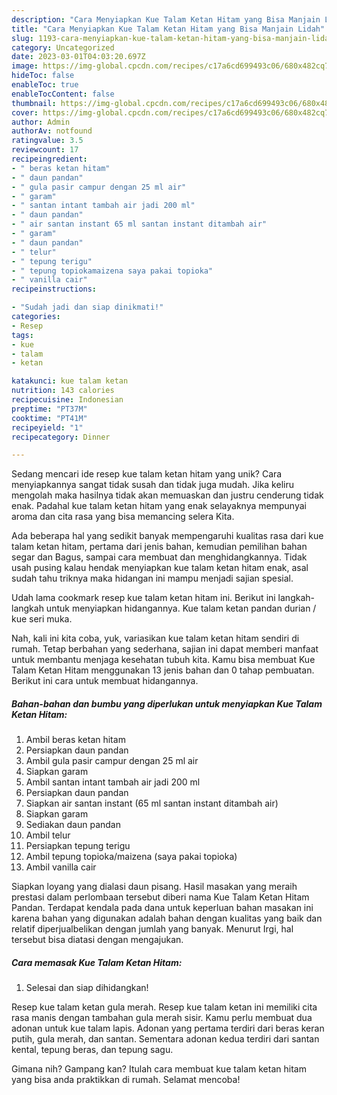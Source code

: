 ```yaml
---
description: "Cara Menyiapkan Kue Talam Ketan Hitam yang Bisa Manjain Lidah"
title: "Cara Menyiapkan Kue Talam Ketan Hitam yang Bisa Manjain Lidah"
slug: 1193-cara-menyiapkan-kue-talam-ketan-hitam-yang-bisa-manjain-lidah
category: Uncategorized
date: 2023-03-01T04:03:20.697Z
image: https://img-global.cpcdn.com/recipes/c17a6cd699493c06/680x482cq70/kue-talam-ketan-hitam-foto-resep-utama.jpg
hideToc: false
enableToc: true
enableTocContent: false
thumbnail: https://img-global.cpcdn.com/recipes/c17a6cd699493c06/680x482cq70/kue-talam-ketan-hitam-foto-resep-utama.jpg
cover: https://img-global.cpcdn.com/recipes/c17a6cd699493c06/680x482cq70/kue-talam-ketan-hitam-foto-resep-utama.jpg
author: Admin
authorAv: notfound
ratingvalue: 3.5
reviewcount: 17
recipeingredient:
- " beras ketan hitam"
- " daun pandan"
- " gula pasir campur dengan 25 ml air"
- " garam"
- " santan intant tambah air jadi 200 ml"
- " daun pandan"
- " air santan instant 65 ml santan instant ditambah air"
- " garam"
- " daun pandan"
- " telur"
- " tepung terigu"
- " tepung topiokamaizena saya pakai topioka"
- " vanilla cair"
recipeinstructions:

- "Sudah jadi dan siap dinikmati!"
categories:
- Resep
tags:
- kue
- talam
- ketan

katakunci: kue talam ketan 
nutrition: 143 calories
recipecuisine: Indonesian
preptime: "PT37M"
cooktime: "PT41M"
recipeyield: "1"
recipecategory: Dinner

---
```





Sedang mencari ide resep kue talam ketan hitam yang unik? Cara menyiapkannya sangat tidak susah dan tidak juga mudah. Jika keliru mengolah maka hasilnya tidak akan memuaskan dan justru cenderung tidak enak. Padahal kue talam ketan hitam yang enak selayaknya mempunyai aroma dan cita rasa yang bisa memancing selera Kita.





Ada beberapa hal yang sedikit banyak mempengaruhi kualitas rasa dari kue talam ketan hitam, pertama dari jenis bahan, kemudian pemilihan bahan segar dan Bagus, sampai cara membuat dan menghidangkannya. Tidak usah pusing kalau hendak menyiapkan kue talam ketan hitam enak,      asal sudah tahu triknya maka hidangan ini mampu menjadi sajian spesial.














Udah lama cookmark resep kue talam ketan hitam ini. Berikut ini langkah-langkah untuk menyiapkan hidangannya. Kue talam ketan pandan durian / kue seri muka.






Nah, kali ini kita coba, yuk, variasikan kue talam ketan hitam sendiri di rumah. Tetap berbahan yang sederhana, sajian ini dapat memberi manfaat untuk membantu menjaga kesehatan tubuh kita. Kamu bisa membuat Kue Talam Ketan Hitam menggunakan 13 jenis bahan dan 0 tahap pembuatan. Berikut ini cara untuk membuat hidangannya.

<!--inarticleads1-->

##### Bahan-bahan dan bumbu yang diperlukan untuk menyiapkan Kue Talam Ketan Hitam:

1. Ambil  beras ketan hitam
1. Persiapkan  daun pandan
1. Ambil  gula pasir campur dengan 25 ml air
1. Siapkan  garam
1. Ambil  santan intant tambah air jadi 200 ml
1. Persiapkan  daun pandan
1. Siapkan  air santan instant (65 ml santan instant ditambah air)
1. Siapkan  garam
1. Sediakan  daun pandan
1. Ambil  telur
1. Persiapkan  tepung terigu
1. Ambil  tepung topioka/maizena (saya pakai topioka)
1. Ambil  vanilla cair


Siapkan loyang yang dialasi daun pisang. Hasil masakan yang meraih prestasi dalam perlombaan tersebut diberi nama Kue Talam Ketan Hitam Pandan. Terdapat kendala pada dana untuk keperluan bahan masakan ini karena bahan yang digunakan adalah bahan dengan kualitas yang baik dan relatif diperjualbelikan dengan jumlah yang banyak. Menurut Irgi, hal tersebut bisa diatasi dengan mengajukan. 

<!--inarticleads2-->

##### Cara memasak Kue Talam Ketan Hitam:


1. Selesai dan siap dihidangkan!

Resep kue talam ketan gula merah. Resep kue talam ketan ini memiliki cita rasa manis dengan tambahan gula merah sisir. Kamu perlu membuat dua adonan untuk kue talam lapis. Adonan yang pertama terdiri dari beras keran putih, gula merah, dan santan. Sementara adonan kedua terdiri dari santan kental, tepung beras, dan tepung sagu. 

Gimana nih? Gampang kan? Itulah cara membuat kue talam ketan hitam yang bisa anda praktikkan di rumah. Selamat mencoba!
